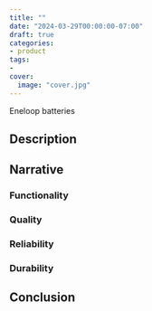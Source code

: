 ```yaml
---
title: ""
date: "2024-03-29T00:00:00-07:00"
draft: true
categories:
- product
tags:
- 
cover:
  image: "cover.jpg"
---
```

Eneloop batteries
<!--more-->
## Description

## Narrative

### Functionality

### Quality

### Reliability

### Durability

## Conclusion